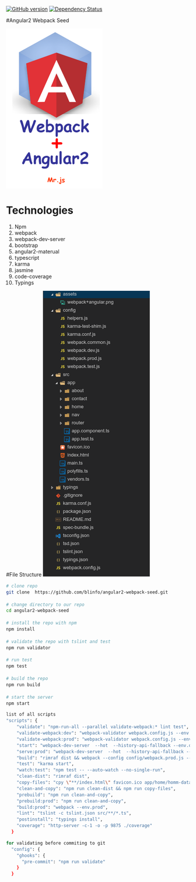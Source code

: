 [![GitHub version](https://badge.fury.io/gh/blinfo%2Fangular2-webpack-seed.svg)](https://badge.fury.io/gh/blinfo%2Fangular2-webpack-seed)
[![Dependency Status](https://david-dm.org/blinfo/angular2-webpack-seed.svg)](https://david-dm.org/angularclass/angular2-webpack-starter)

#Angular2 Webpack Seed 

![logo](assets/webpack+angular.png "webpack+angular.png")

# Technologies
 1. Npm
 2. webpack
 3. webpack-dev-server
 4. bootstrap
 5. angular2-materual
 6. typescript
 7. karma
 8. jasmine
 9. code-coverage
 10. Typings
 

#File Structure 
![File structure](assets/filestructure.png "filestructure.png")

```bash
# clone repo
git clone  https://github.com/blinfo/angular2-webpack-seed.git

# change directory to our repo
cd angular2-webpack-seed

# install the repo with npm
npm install

# validate the repo with tslint and test
npm run validator

# run test 
npm test

# build the repo
npm run build

# start the server
npm start

```

```bash
list of all scripts
"scripts": {
    "validate": "npm-run-all --parallel validate-webpack:* lint test",
    "validate-webpack:dev": "webpack-validator webpack.config.js --env.dev",
    "validate-webpack:prod": "webpack-validator webpack.config.js --env.prod",
    "start": "webpack-dev-server  --hot  --history-api-fallback --env.dev",
    "serve:prod": "webpack-dev-server  --hot  --history-api-fallback --env.prod",
    "build": "rimraf dist && webpack --config config/webpack.prod.js --progress --profile --bail",
    "test": "karma start",
    "watch:test": "npm test -- --auto-watch --no-single-run",
    "clean-dist": "rimraf dist",
    "copy-files": "cpy \"**/index.html\" favicon.ico app/home/homm-data.json \"../dist\" --cwd=src --parents",
    "clean-and-copy": "npm run clean-dist && npm run copy-files",
    "prebuild": "npm run clean-and-copy",
    "prebuild:prod": "npm run clean-and-copy",
    "build:prod": "webpack --env.prod",
    "lint": "tslint -c tslint.json src/**/*.ts",
    "postinstall": "typings install",
    "coverage": "http-server -c-1 -o -p 9875 ./coverage"
  }
```
```bash
for validating before commiting to git
  "config": {
    "ghooks": {
      "pre-commit": "npm run validate"
    }
  }
```

 